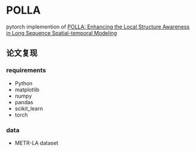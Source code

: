 # POLLA
pytorch implemention of [POLLA: Enhancing the Local Structure Awareness in Long Sequence Spatial-temporal Modeling](https://dl.acm.org/doi/10.1145/3447987)
## 论文复现
### requirements
- Python
- matplotlib
- numpy
- pandas
- scikit_learn
- torch
### data
- METR-LA dataset
